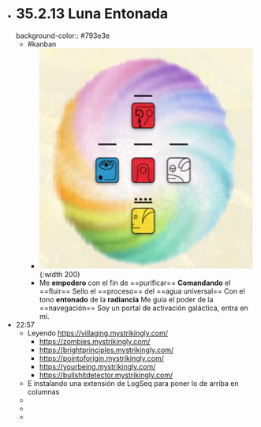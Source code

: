 - # 35.2.13 Luna Entonada
  background-color:: #793e3e
	- #kanban
		- ![image.png](../assets/image_1662343339859_0.png){:width 200}
		- Me __empodero__ con el fin de ==purificar==
		  __Comandando__ el ==fluir==
		  Sello el ==proceso== del ==agua universal==
		  Con el tono __entonado__ de la __radiancia__
		  Me guía el poder de la ==navegación==
		  Soy un portal de activación galáctica, entra en mí.
- 22:57
	- Leyendo https://villaging.mystrikingly.com/
		- https://zombies.mystrikingly.com/
		- https://brightprinciples.mystrikingly.com/
		- https://pointoforigin.mystrikingly.com/
		- https://yourbeing.mystrikingly.com/
		- https://bullshitdetector.mystrikingly.com/
	- E instalando una extensión de LogSeq para poner lo de arriba en columnas
	-
	-
	-